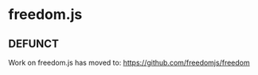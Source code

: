 freedom.js
=======

DEFUNCT
---------
Work on freedom.js has moved to:
https://github.com/freedomjs/freedom

